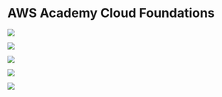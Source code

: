 # AWS Academy Cloud Foundations

[![](https://raw.githubusercontent.com/josecastillolema/fiap/master/img/shift-aws-foundations.png)](https://www.fiap.com.br/shift/curso/tecnologia/aws-academy-cloud-foundations-online)

[![](https://raw.githubusercontent.com/josecastillolema/fiap/master/img/shift-aws-foundations2.png)](https://www.fiap.com.br/shift/curso/tecnologia/aws-academy-cloud-foundations-online)

[![](https://raw.githubusercontent.com/josecastillolema/fiap/master/img/shift-aws-foundations3.png)](https://www.fiap.com.br/shift/curso/tecnologia/aws-academy-cloud-foundations-online)

[![](https://raw.githubusercontent.com/josecastillolema/fiap/master/img/shift-aws-foundations4.png)](https://www.fiap.com.br/shift/curso/tecnologia/aws-academy-cloud-foundations-online)

[![](https://raw.githubusercontent.com/josecastillolema/fiap/master/img/shift-aws-foundations5.png)](https://www.fiap.com.br/shift/curso/tecnologia/aws-academy-cloud-foundations-online)
